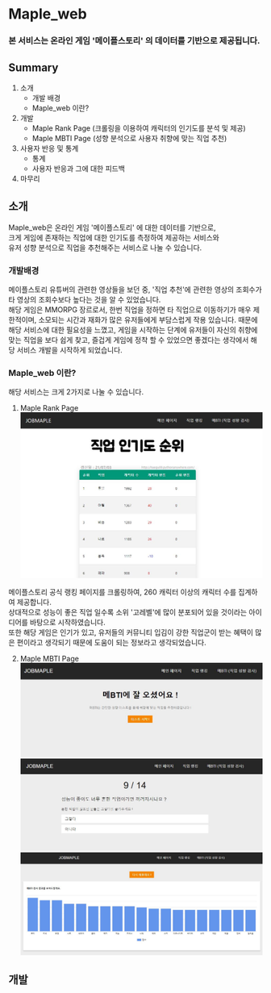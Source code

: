 # Maple_web    
### 본 서비스는 온라인 게임 '메이플스토리' 의 데이터를 기반으로 제공됩니다.    

## Summary

1. 소개
    - 개발 배경
    - Maple_web 이란?
2. 개발
    - Maple Rank Page (크롤링을 이용하여 캐릭터의 인기도를 분석 및 제공)
    - Maple MBTI Page (성향 분석으로 사용자 취향에 맞는 직업 추천)
3. 사용자 반응 및 통계
    - 통계
    - 사용자 반응과 그에 대한 피드백
4. 마무리


## 소개
Maple_web은 온라인 게임 '메이플스토리' 에 대한 데이터를 기반으로,     
크게 게임에 존재하는 직업에 대한 인기도를 측정하여 제공하는 서비스와     
유저 성향 분석으로 직업을 추천해주는 서비스로 나눌 수 있습니다.

### 개발배경
메이플스토리 유튜버의 관련한 영상들을 보던 중, '직업 추천'에 관련한 영상의 조회수가 타 영상의 조회수보다 높다는 것을 알 수 있었습니다.     
해당 게임은 MMORPG 장르로서, 한번 직업을 정하면 타 직업으로 이동하기가 매우 제한적이며, 소모되는 시간과 재화가 많은 유저들에게 부담스럽게 작용 있습니다. 때문에 해당 서비스에 대한 필요성을 느꼈고, 게임을 시작하는 단계에 유저들이 자신의 취향에 맞는 직업을 보다 쉽게 찾고, 즐겁게 게임에 정착 할 수 있었으면 좋겠다는 생각에서 해당 서비스 개발을 시작하게 되었습니다.

### Maple_web 이란?
해당 서비스는 크게 2가지로 나눌 수 있습니다.    

1. Maple Rank Page
![Rank_page_img](./docs/rank.jpg)

메이플스토리 공식 랭킹 페이지를 크롤링하여, 260 캐릭터 이상의 캐릭터 수를 집계하여 제공합니다.    
상대적으로 성능이 좋은 직업 일수록 소위 '고레벨'에 많이 분포되어 있을 것이라는 아이디어를 바탕으로 시작하였습니다.    
또한 해당 게임은 인기가 있고, 유저들의 커뮤니티 입김이 강한 직업군이 받는 혜택이 많은 편이라고 생각되기 때문에 도움이 되는 정보라고 생각되었습니다.


2. Maple MBTI Page
![Rank_page_img](./docs/mbti.jpg)
![Rank_page_img](./docs/mbti2.jpg)
![Rank_page_img](./docs/mbti4.jpg)

## 개발
